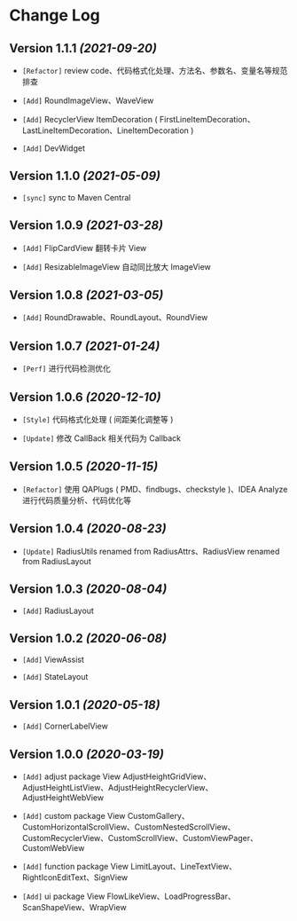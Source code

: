 Change Log
==========

Version 1.1.1 *(2021-09-20)*
----------------------------

* `[Refactor]` review code、代码格式化处理、方法名、参数名、变量名等规范排查

* `[Add]` RoundImageView、WaveView

* `[Add]` RecyclerView ItemDecoration ( FirstLineItemDecoration、LastLineItemDecoration、LineItemDecoration )

* `[Add]` DevWidget

Version 1.1.0 *(2021-05-09)*
----------------------------

* `[sync]` sync to Maven Central

Version 1.0.9 *(2021-03-28)*
----------------------------

* `[Add]` FlipCardView 翻转卡片 View

* `[Add]` ResizableImageView 自动同比放大 ImageView

Version 1.0.8 *(2021-03-05)*
----------------------------

* `[Add]` RoundDrawable、RoundLayout、RoundView

Version 1.0.7 *(2021-01-24)*
----------------------------

* `[Perf]` 进行代码检测优化

Version 1.0.6 *(2020-12-10)*
----------------------------

* `[Style]` 代码格式化处理 ( 间距美化调整等 )

* `[Update]` 修改 CallBack 相关代码为 Callback

Version 1.0.5 *(2020-11-15)*
----------------------------

* `[Refactor]` 使用 QAPlugs ( PMD、findbugs、checkstyle )、IDEA Analyze 进行代码质量分析、代码优化等

Version 1.0.4 *(2020-08-23)*
----------------------------

 * `[Update]` RadiusUtils renamed from RadiusAttrs、RadiusView renamed from RadiusLayout

Version 1.0.3 *(2020-08-04)*
----------------------------

 * `[Add]` RadiusLayout

Version 1.0.2 *(2020-06-08)*
----------------------------

 * `[Add]` ViewAssist
 
 * `[Add]` StateLayout

Version 1.0.1 *(2020-05-18)*
----------------------------

 * `[Add]` CornerLabelView

Version 1.0.0 *(2020-03-19)*
----------------------------

 * `[Add]` adjust package View AdjustHeightGridView、AdjustHeightListView、AdjustHeightRecyclerView、AdjustHeightWebView

 * `[Add]` custom package View CustomGallery、CustomHorizontalScrollView、CustomNestedScrollView、CustomRecyclerView、CustomScrollView、CustomViewPager、CustomWebView

 * `[Add]` function package View LimitLayout、LineTextView、RightIconEditText、SignView

 * `[Add]` ui package View FlowLikeView、LoadProgressBar、ScanShapeView、WrapView
